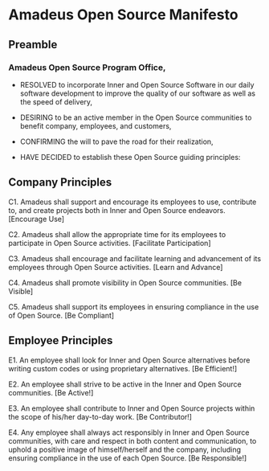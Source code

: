 # Amadeus Open Source Manifesto #

## Preamble ##

### Amadeus Open Source Program Office, ####

- RESOLVED to incorporate Inner and Open Source Software in our daily software development to improve the quality of our software as well as the speed of delivery, 

- DESIRING to be an active member in the Open Source communities to benefit company, employees, and customers, 

- CONFIRMING the will to pave the road for their realization, 

- HAVE DECIDED to establish these Open Source guiding principles:


## Company Principles ##

C1. Amadeus shall support and encourage its employees to use, contribute to, and create projects both in Inner and Open Source endeavors. [Encourage Use]

C2. Amadeus shall allow the appropriate time for its employees to participate in Open Source activities. [Facilitate Participation] 

C3. Amadeus shall encourage and facilitate learning and advancement of its employees through Open Source activities. [Learn and Advance] 

C4. Amadeus shall promote visibility in Open Source communities. [Be Visible] 

C5. Amadeus shall support its employees in ensuring compliance in the use of Open Source. [Be Compliant] 

## Employee Principles ##

E1. An employee shall look for Inner and Open Source alternatives before writing custom codes or using proprietary alternatives. [Be Efficient!]

E2. An employee shall strive to be active in the Inner and Open Source communities. [Be Active!]

E3. An employee shall contribute to Inner and Open Source projects within the scope of his/her day-to-day work. [Be Contributor!] 

E4.  Any employee shall always act responsibly in Inner and Open Source communities, with care and respect in both content and communication, to uphold a positive image of himself/herself and the company, including ensuring compliance in the use of each Open Source. [Be Responsible!]

